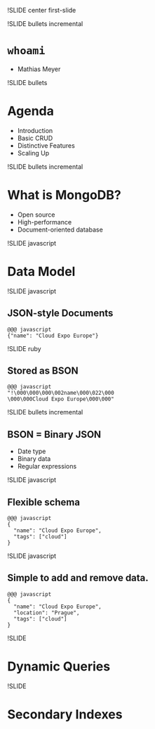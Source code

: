 !SLIDE center first-slide

!SLIDE bullets incremental

# `whoami` #

* Mathias Meyer

!SLIDE bullets

# Agenda #

<ul>
<li><span class="current">Introduction</span></li>
<li>Basic CRUD</li>
<li>Distinctive Features</li>
<li>Scaling Up</li>
</ul>

!SLIDE bullets incremental

# What is MongoDB? #

* Open source
* High-performance
* Document-oriented database

!SLIDE javascript

# Data Model #

!SLIDE javascript

## JSON-style Documents ##

    @@@ javascript
    {"name": "Cloud Expo Europe"}

!SLIDE ruby

## Stored as BSON ##

    @@@ javascript
    "!\000\000\000\002name\000\022\000
    \000\000Cloud Expo Europe\000\000"

!SLIDE bullets incremental

## BSON = Binary JSON ##

* Date type
* Binary data
* Regular expressions

!SLIDE javascript

## Flexible schema ##

    @@@ javascript
    {
      "name": "Cloud Expo Europe",
      "tags": ["cloud"]
    }

!SLIDE javascript

## Simple to add and remove data. ##

    @@@ javascript
    {
      "name": "Cloud Expo Europe",
      "location": "Prague",
      "tags": ["cloud"]
    }

!SLIDE

# Dynamic Queries #

!SLIDE

# Secondary Indexes #
